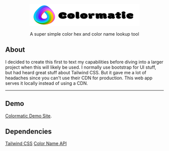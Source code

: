 <p align="center">
  <a href="https://github.com/EmiliNova/Colormatic" target="_blank">
	<picture>
	  <source media="(prefers-color-scheme: dark)" srcset="https://raw.githubusercontent.com/EmiliNova/Colormatic/refs/heads/main/colormatic-logo-light.svg">
	  <source media="(prefers-color-scheme: light)" srcset="https://raw.githubusercontent.com/EmiliNova/Colormatic/refs/heads/main/colormatic-logo-dark.svg">
	  <img alt="Tailwind CSS" src="https://raw.githubusercontent.com/EmiliNova/Colormatic/refs/heads/main/colormatic-logo-dark.svg" width="350" height="70" style="max-width: 100%;">
	</picture>
  </a>
</p>

<p align="center">
 A super simple color hex and color name lookup tool
</p>

## About

I decided to create this first to text my capabilities before diving into a larger project when this will likely be used. I normally use bootstrap for UI stuff, but had heard great stuff about Tailwind CSS. But it gave me a lot of headaches since you can't use their CDN for production. This web app serves it locally instead of using a CDN.


---

## Demo

[Colormatic Demo Site](https://tools.mydesigncrate.net/colormatic).

## Dependencies

[Tailwind CSS](https://github.com/tailwindlabs/tailwindcss)
[Color Name API](https://github.com/meodai/color-name-api)

